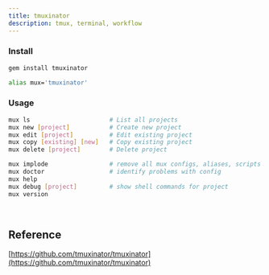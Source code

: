 ```yaml
---
title: tmuxinator
description: tmux, terminal, workflow
---
```


### Install

```bash
gem install tmuxinator

alias mux='tmuxinator'
```

### Usage

```bash
mux ls                      # List all projects
mux new [project]           # Create new project
mux edit [project]          # Edit existing project
mux copy [existing] [new]   # Copy existing project
mux delete [project]        # Delete project

mux implode                 # remove all mux configs, aliases, scripts
mux doctor                  # identify problems with config
mux help
mux debug [project]         # show shell commands for project
mux version
```

<br />

## Reference

[https://github.com/tmuxinator/tmuxinator](https://github.com/tmuxinator/tmuxinator)

